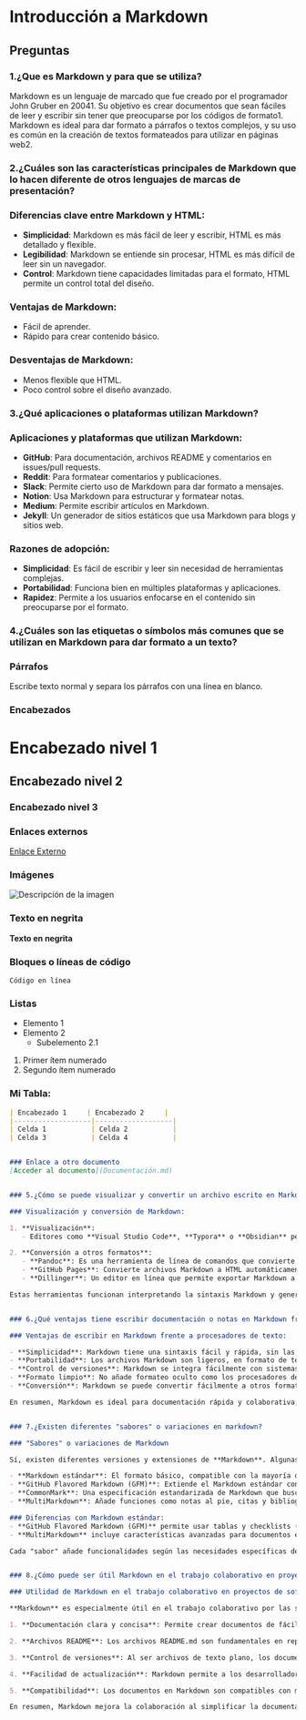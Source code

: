 # Introducción a Markdown
## Preguntas
### 1.¿Que es Markdown y para que se utiliza?

Markdown es un lenguaje de marcado que fue creado por el programador John Gruber en 20041. Su objetivo es crear documentos que sean fáciles de leer y escribir sin tener que preocuparse por los códigos de formato1. Markdown es ideal para dar formato a párrafos o textos complejos, y su uso es común en la creación de textos formateados para utilizar en páginas web2.

### 2.¿Cuáles son las características principales de Markdown que lo hacen diferente de otros lenguajes de marcas de presentación? 

### Diferencias clave entre **Markdown** y **HTML**:

- **Simplicidad**: Markdown es más fácil de leer y escribir, HTML es más detallado y flexible.
- **Legibilidad**: Markdown se entiende sin procesar, HTML es más difícil de leer sin un navegador.
- **Control**: Markdown tiene capacidades limitadas para el formato, HTML permite un control total del diseño.

### Ventajas de Markdown:
- Fácil de aprender.
- Rápido para crear contenido básico.

### Desventajas de Markdown:
- Menos flexible que HTML.
- Poco control sobre el diseño avanzado.


### 3.¿Qué aplicaciones o plataformas utilizan Markdown?

### Aplicaciones y plataformas que utilizan **Markdown**:

- **GitHub**: Para documentación, archivos README y comentarios en issues/pull requests.
- **Reddit**: Para formatear comentarios y publicaciones.
- **Slack**: Permite cierto uso de Markdown para dar formato a mensajes.
- **Notion**: Usa Markdown para estructurar y formatear notas.
- **Medium**: Permite escribir artículos en Markdown.
- **Jekyll**: Un generador de sitios estáticos que usa Markdown para blogs y sitios web.

### Razones de adopción:
- **Simplicidad**: Es fácil de escribir y leer sin necesidad de herramientas complejas.
- **Portabilidad**: Funciona bien en múltiples plataformas y aplicaciones.
- **Rapidez**: Permite a los usuarios enfocarse en el contenido sin preocuparse por el formato.


### 4.¿Cuáles son las etiquetas o símbolos más comunes que se utilizan en Markdown para dar formato a un texto?


### Párrafos
Escribe texto normal y separa los párrafos con una línea en blanco.

### Encabezados
# Encabezado nivel 1
## Encabezado nivel 2
### Encabezado nivel 3

### Enlaces externos
[Enlace Externo](https:google.com)

### Imágenes
![Descripción de la imagen](https://www.anipedia.net/imagenes/caracteristicas-generales-de-los-gatos.jpg)


### Texto en negrita
**Texto en negrita**

### Bloques o líneas de código
`Código en línea`

### Listas
- Elemento 1
- Elemento 2
  - Subelemento 2.1

1. Primer ítem numerado
2. Segundo ítem numerado


### Mi Tabla:

```markdown
| Encabezado 1     | Encabezado 2     |
|-------------------|-------------------|
| Celda 1           | Celda 2           |
| Celda 3           | Celda 4           |


### Enlace a otro documento
[Acceder al documento](Documentación.md)


### 5.¿Cómo se puede visualizar y convertir un archivo escrito en Markdown a otros formatos, como HTML o PDF? 

### Visualización y conversión de Markdown:

1. **Visualización**: 
   - Editores como **Visual Studio Code**, **Typora** o **Obsidian** permiten escribir y previsualizar Markdown en tiempo real.

2. **Conversión a otros formatos**:
   - **Pandoc**: Es una herramienta de línea de comandos que convierte Markdown a HTML, PDF, Word, etc. Funciona con el comando: `pandoc archivo.md -o archivo.pdf`.
   - **GitHub Pages**: Convierte archivos Markdown a HTML automáticamente para crear sitios estáticos.
   - **Dillinger**: Un editor en línea que permite exportar Markdown a HTML o PDF con un solo clic.

Estas herramientas funcionan interpretando la sintaxis Markdown y generando los archivos en el formato deseado.


### 6.¿Qué ventajas tiene escribir documentación o notas en Markdown frente a usar procesadores de texto como Microsoft Word o Google Docs? 

### Ventajas de escribir en Markdown frente a procesadores de texto:

- **Simplicidad**: Markdown tiene una sintaxis fácil y rápida, sin las herramientas complejas de un procesador de texto.
- **Portabilidad**: Los archivos Markdown son ligeros, en formato de texto plano, y compatibles con múltiples plataformas.
- **Control de versiones**: Markdown se integra fácilmente con sistemas de control de versiones como **Git**, lo que facilita colaborar y rastrear cambios.
- **Formato limpio**: No añade formateo oculto como los procesadores de texto, lo que hace que los documentos sean más fáciles de mantener.
- **Conversión**: Markdown se puede convertir fácilmente a otros formatos (HTML, PDF) usando herramientas como **Pandoc**, sin perder la estructura.

En resumen, Markdown es ideal para documentación rápida y colaborativa, mientras que los procesadores de texto son más pesados y complejos para tareas sencillas.


### 7.¿Existen diferentes "sabores" o variaciones en markdown?

### "Sabores" o variaciones de Markdown

Sí, existen diferentes versiones y extensiones de **Markdown**. Algunas variaciones comunes incluyen:

- **Markdown estándar**: El formato básico, compatible con la mayoría de plataformas.
- **GitHub Flavored Markdown (GFM)**: Extiende el Markdown estándar con funciones como tablas, listas de tareas, y resaltado de bloques de código. Usado en GitHub para archivos README y comentarios.
- **CommonMark**: Una especificación estandarizada de Markdown que busca corregir inconsistencias de la versión original.
- **MultiMarkdown**: Añade funciones como notas al pie, citas y bibliografías, ideal para documentos científicos.

### Diferencias con Markdown estándar:
- **GitHub Flavored Markdown (GFM)** permite usar tablas y checklists (`- [ ] Tarea pendiente`), funciones que no están en Markdown básico.
- **MultiMarkdown** incluye características avanzadas para documentos estructurados, como referencias automáticas.

Cada "sabor" añade funcionalidades según las necesidades específicas de la plataforma o usuarios.


### 8.¿Cómo puede ser útil Markdown en el trabajo colaborativo en proyectos de software?

### Utilidad de Markdown en el trabajo colaborativo en proyectos de software

**Markdown** es especialmente útil en el trabajo colaborativo por las siguientes razones:

1. **Documentación clara y concisa**: Permite crear documentos de fácil lectura y escritura, lo que es crucial para la documentación de proyectos de software.

2. **Archivos README**: Los archivos README.md son fundamentales en repositorios de GitHub. Proporcionan información sobre el proyecto, instrucciones de instalación y uso, y ayudan a los colaboradores a entender rápidamente el propósito del proyecto.

3. **Control de versiones**: Al ser archivos de texto plano, los documentos en Markdown se integran bien con sistemas de control de versiones como **Git**, facilitando el seguimiento de cambios y colaboraciones.

4. **Facilidad de actualización**: Markdown permite a los desarrolladores actualizar documentación sin necesidad de herramientas complejas, haciendo que la documentación se mantenga al día con el desarrollo del software.

5. **Compatibilidad**: Los documentos en Markdown son compatibles con múltiples plataformas y pueden ser convertidos fácilmente a HTML, PDF, y otros formatos, lo que permite su uso en diferentes contextos.

En resumen, Markdown mejora la colaboración al simplificar la documentación y facilitar el acceso a información esencial en proyectos de software.

